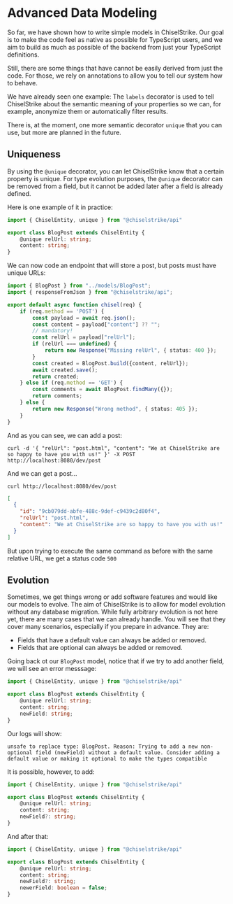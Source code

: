 # Advanced Data Modeling

So far, we have shown how to write simple models in ChiselStrike. Our goal is to make the code
feel as native as possible for TypeScript users, and we aim to build as much as possible of
the backend from just your TypeScript definitions.

Still, there are some things that have cannot be easily derived
from just the code. For those, we rely on annotations to allow you to tell our system how to behave.

We have already seen one example: The `labels` decorator is used to tell ChiselStrike about the
semantic meaning of your properties so we can, for example, anonymize them or automatically filter results.

There is, at the moment, one more semantic decorator `unique` that you can use, but more are planned in the future.

## Uniqueness

By using the `@unique` decorator, you can let ChiselStrike know that a certain property is
unique. For type evolution purposes, the `@unique` decorator can be removed from a field, but it cannot
be added later after a field is already defined.

Here is one example of it in practice:

```typescript title="my-backend/models/BlogPost.ts"
import { ChiselEntity, unique } from "@chiselstrike/api"

export class BlogPost extends ChiselEntity {
    @unique relUrl: string;
    content: string;
}
```

We can now code an endpoint that will store a post, but posts must
have unique URLs:

```typescript title="endpoints/post.ts"
import { BlogPost } from "../models/BlogPost";
import { responseFromJson } from "@chiselstrike/api";

export default async function chisel(req) {
    if (req.method == 'POST') {
        const payload = await req.json();
        const content = payload["content"] ?? "";
        // mandatory!
        const relUrl = payload["relUrl"];
        if (relUrl === undefined) {
            return new Response("Missing relUrl", { status: 400 });
        }
        const created = BlogPost.build({content, relUrl});
        await created.save();
        return created;
    } else if (req.method == 'GET') {
        const comments = await BlogPost.findMany({});
        return comments;
    } else {
        return new Response("Wrong method", { status: 405 });
    }
}
```

And as you can see, we can add a post:

```
curl -d '{ "relUrl": "post.html", "content": "We at ChiselStrike are so happy to have you with us!" }' -X POST http://localhost:8080/dev/post
```

And we can get a post...

```
curl http://localhost:8080/dev/post
```

```json
[
  {
    "id": "9cb079dd-abfe-488c-9def-c9439c2d80f4",
    "relUrl": "post.html",
    "content": "We at ChiselStrike are so happy to have you with us!"
  }
]
```

But upon trying to execute the same command as before with the same relative URL, we get a status code `500`

<!-- possibly should be HTTP 409 which indicates a user fault -->

## Evolution

Sometimes, we get things wrong or add software features and would like our models to evolve. The aim of ChiselStrike is to allow for
model evolution without any database migration. While fully arbitrary evolution is not here yet, there are
many cases that we can already handle. You will see that they cover many scenarios, especially if you
prepare in advance. They are:

* Fields that have a default value can always be added or removed.
* Fields that are optional can always be added or removed.

Going back ot our `BlogPost` model, notice that if we try to add another field, we will see an error messsage:

```typescript title="my-backend/models/BlogPost.ts"
import { ChiselEntity, unique } from "@chiselstrike/api"

export class BlogPost extends ChiselEntity {
    @unique relUrl: string;
    content: string;
    newField: string;
}
```

Our logs will show:

```
unsafe to replace type: BlogPost. Reason: Trying to add a new non-optional field (newField) without a default value. Consider adding a default value or making it optional to make the types compatible
```

It is possible, however, to add:

```typescript title="my-backend/models/BlogPost.ts"
import { ChiselEntity, unique } from "@chiselstrike/api"

export class BlogPost extends ChiselEntity {
    @unique relUrl: string;
    content: string;
    newField?: string;
}
```

And after that:

```typescript title="my-backend/models/BlogPost.ts"
import { ChiselEntity, unique } from "@chiselstrike/api"

export class BlogPost extends ChiselEntity {
    @unique relUrl: string;
    content: string;
    newField?: string;
    newerField: boolean = false;
}
```
